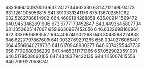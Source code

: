683.1694100970516
637.2412734662336
631.4712169004173
631.1261005956815
641.3910331341176
675.136702551062
632.5282708814902
664.4606194288858
635.009141569472
640.9453462691906
673.6777173452647
643.4493645807734
631.1352605147067
659.9630987452056
646.6322698160964
672.3339916883552
664.406740102268
643.3043598224833
646.6227797867609
641.0032769291265
658.0940276066401
664.4566640278736
641.6170948900277
646.6374255447736
656.7709680366239
647.4465311771366
657.0529023591001
646.5178508060105
647.4348279422135
644.1115007415556
646.7099270586741